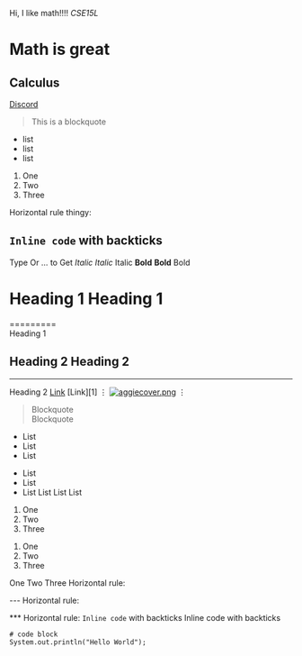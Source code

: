 Hi, I like math!!!!
*CSE15L*
# Math is great
## Calculus
[Discord](http://discord.com)	

> This is a blockquote 

* list
* list
* list

1. One
2. Two
3. Three

Horizontal rule thingy:

`Inline code` with backticks	
---

Type	Or	… to Get
*Italic*	_Italic_	Italic
**Bold**	__Bold__	Bold
# Heading 1	Heading 1
=========	
Heading 1
## Heading 2	Heading 2
---------	
Heading 2
[Link](http://a.com)	[Link][1]
⋮
[![aggiecover.png](https://i.postimg.cc/mrrnTJwf/aggiecover.png)](https://postimg.cc/68Dc0HgY)
⋮

> Blockquote	 	
Blockquote
* List
* List
* List

- List
- List
- List
List
List
List
1. One
2. Two
3. Three

1) One
2) Two
3) Three

One
Two
Three
Horizontal rule:

---	Horizontal rule:

***	Horizontal rule:
`Inline code` with backticks	 	Inline code with backticks
```
# code block
System.out.println("Hello World");
```
